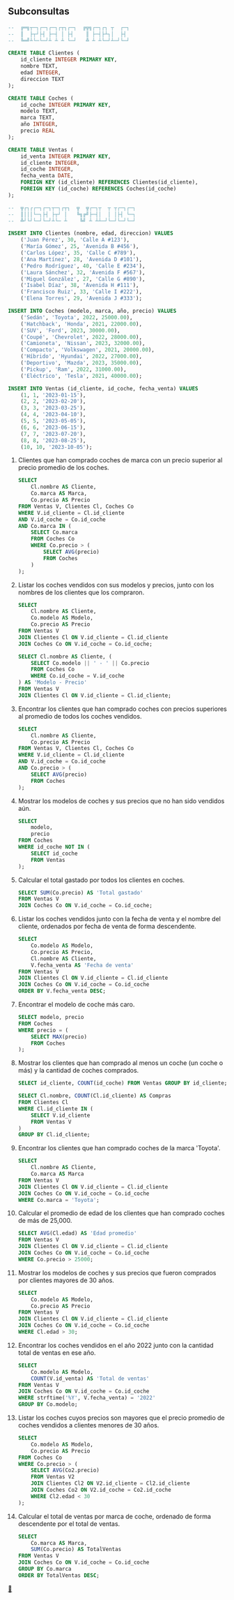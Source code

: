 ## Subconsultas

```sql
--  ╔═╗┬─┐┌─┐┌─┐┌┬┐┌─┐  ╔╦╗┌─┐┌┐ ┬  ┌─┐
--  ║  ├┬┘├┤ ├─┤ │ ├┤    ║ ├─┤├┴┐│  ├┤ 
--  ╚═╝┴└─└─┘┴ ┴ ┴ └─┘   ╩ ┴ ┴└─┘┴─┘└─┘

CREATE TABLE Clientes (
    id_cliente INTEGER PRIMARY KEY,
    nombre TEXT,
    edad INTEGER,
    direccion TEXT
);

CREATE TABLE Coches (
    id_coche INTEGER PRIMARY KEY,
    modelo TEXT,
    marca TEXT,
    año INTEGER,
    precio REAL
);

CREATE TABLE Ventas (
    id_venta INTEGER PRIMARY KEY,
    id_cliente INTEGER,
    id_coche INTEGER,
    fecha_venta DATE,
    FOREIGN KEY (id_cliente) REFERENCES Clientes(id_cliente),
    FOREIGN KEY (id_coche) REFERENCES Coches(id_coche)
);

--  ╦┌┐┌┌─┐┌─┐┬─┐┌┬┐  ╦  ╦┌─┐┬  ┬ ┬┌─┐┌─┐
--  ║│││└─┐├┤ ├┬┘ │   ╚╗╔╝├─┤│  │ │├┤ └─┐
--  ╩┘└┘└─┘└─┘┴└─ ┴    ╚╝ ┴ ┴┴─┘└─┘└─┘└─┘

INSERT INTO Clientes (nombre, edad, direccion) VALUES
    ('Juan Pérez', 30, 'Calle A #123'),
    ('María Gómez', 25, 'Avenida B #456'),
    ('Carlos López', 35, 'Calle C #789'),
    ('Ana Martínez', 28, 'Avenida D #101'),
    ('Pedro Rodríguez', 40, 'Calle E #234'),
    ('Laura Sánchez', 32, 'Avenida F #567'),
    ('Miguel González', 27, 'Calle G #890'),
    ('Isabel Díaz', 38, 'Avenida H #111'),
    ('Francisco Ruiz', 33, 'Calle I #222'),
    ('Elena Torres', 29, 'Avenida J #333');

INSERT INTO Coches (modelo, marca, año, precio) VALUES
    ('Sedán', 'Toyota', 2022, 25000.00),
    ('Hatchback', 'Honda', 2021, 22000.00),
    ('SUV', 'Ford', 2023, 30000.00),
    ('Coupé', 'Chevrolet', 2022, 28000.00),
    ('Camioneta', 'Nissan', 2023, 32000.00),
    ('Compacto', 'Volkswagen', 2021, 20000.00),
    ('Híbrido', 'Hyundai', 2022, 27000.00),
    ('Deportivo', 'Mazda', 2023, 35000.00),
    ('Pickup', 'Ram', 2022, 31000.00),
    ('Eléctrico', 'Tesla', 2021, 40000.00);

INSERT INTO Ventas (id_cliente, id_coche, fecha_venta) VALUES
    (1, 1, '2023-01-15'),
    (2, 2, '2023-02-20'),
    (3, 3, '2023-03-25'),
    (4, 4, '2023-04-10'),
    (5, 5, '2023-05-05'),
    (6, 6, '2023-06-15'),
    (7, 7, '2023-07-20'),
    (8, 8, '2023-08-25'),
    (10, 10, '2023-10-05');
```

1. Clientes que han comprado coches de marca con un precio superior al precio promedio de los coches.

    ```sql
    SELECT
        Cl.nombre AS Cliente,
        Co.marca AS Marca,
        Co.precio AS Precio
    FROM Ventas V, Clientes Cl, Coches Co
    WHERE V.id_cliente = Cl.id_cliente
    AND V.id_coche = Co.id_coche
    AND Co.marca IN (
        SELECT Co.marca
        FROM Coches Co
        WHERE Co.precio > (
            SELECT AVG(precio)
            FROM Coches
        )
    );
    ```
2. Listar los coches vendidos con sus modelos y precios, junto con los nombres de los clientes que los compraron.

    ```sql
    SELECT
        Cl.nombre AS Cliente,
        Co.modelo AS Modelo,
        Co.precio AS Precio
    FROM Ventas V
    JOIN Clientes Cl ON V.id_cliente = Cl.id_cliente
    JOIN Coches Co ON V.id_coche = Co.id_coche;
    ```

    ```sql
    SELECT Cl.nombre AS Cliente, (
        SELECT Co.modelo || ' - ' || Co.precio
        FROM Coches Co
        WHERE Co.id_coche = V.id_coche
    ) AS 'Modelo - Precio'
    FROM Ventas V
    JOIN Clientes Cl ON V.id_cliente = Cl.id_cliente;
    ```
3. Encontrar los clientes que han comprado coches con precios superiores al promedio de todos los coches vendidos.

    ```sql
    SELECT
        Cl.nombre AS Cliente,
        Co.precio AS Precio
    FROM Ventas V, Clientes Cl, Coches Co
    WHERE V.id_cliente = Cl.id_cliente
    AND V.id_coche = Co.id_coche
    AND Co.precio > (
        SELECT AVG(precio)
        FROM Coches
    );
    ```
4. Mostrar los modelos de coches y sus precios que no han sido vendidos aún.

    ```sql
    SELECT
        modelo,
        precio
    FROM Coches
    WHERE id_coche NOT IN (
        SELECT id_coche
        FROM Ventas
    );
    ```
5. Calcular el total gastado por todos los clientes en coches.

    ```sql
    SELECT SUM(Co.precio) AS 'Total gastado'
    FROM Ventas V
    JOIN Coches Co ON V.id_coche = Co.id_coche;
    ```
6. Listar los coches vendidos junto con la fecha de venta y el nombre del cliente, ordenados por fecha de venta de forma descendente.

    ```sql
    SELECT
        Co.modelo AS Modelo,
        Co.precio AS Precio,
        Cl.nombre AS Cliente,
        V.fecha_venta AS 'Fecha de venta'
    FROM Ventas V
    JOIN Clientes Cl ON V.id_cliente = Cl.id_cliente
    JOIN Coches Co ON V.id_coche = Co.id_coche
    ORDER BY V.fecha_venta DESC;
    ```
7. Encontrar el modelo de coche más caro.

    ```sql
    SELECT modelo, precio
    FROM Coches
    WHERE precio = (
        SELECT MAX(precio)
        FROM Coches
    );
    ```
8. Mostrar los clientes que han comprado al menos un coche (un coche o más) y la cantidad de coches comprados.

    ```sql
    SELECT id_cliente, COUNT(id_coche) FROM Ventas GROUP BY id_cliente;
    ```

    ```sql
    SELECT Cl.nombre, COUNT(Cl.id_cliente) AS Compras
    FROM Clientes Cl
    WHERE Cl.id_cliente IN (
        SELECT V.id_cliente
        FROM Ventas V
    )
    GROUP BY Cl.id_cliente;
    ```
9. Encontrar los clientes que han comprado coches de la marca 'Toyota'.

    ```sql
    SELECT
        Cl.nombre AS Cliente,
        Co.marca AS Marca
    FROM Ventas V
    JOIN Clientes Cl ON V.id_cliente = Cl.id_cliente
    JOIN Coches Co ON V.id_coche = Co.id_coche
    WHERE Co.marca = 'Toyota';
    ```
10. Calcular el promedio de edad de los clientes que han comprado coches de más de 25,000.

    ```sql
    SELECT AVG(Cl.edad) AS 'Edad promedio'
    FROM Ventas V
    JOIN Clientes Cl ON V.id_cliente = Cl.id_cliente
    JOIN Coches Co ON V.id_coche = Co.id_coche
    WHERE Co.precio > 25000;
    ```
11. Mostrar los modelos de coches y sus precios que fueron comprados por clientes mayores de 30 años.

    ```sql
    SELECT
        Co.modelo AS Modelo,
        Co.precio AS Precio
    FROM Ventas V
    JOIN Clientes Cl ON V.id_cliente = Cl.id_cliente
    JOIN Coches Co ON V.id_coche = Co.id_coche
    WHERE Cl.edad > 30;
    ```
12. Encontrar los coches vendidos en el año 2022 junto con la cantidad total de ventas en ese año.

    ```sql
    SELECT
        Co.modelo AS Modelo,
        COUNT(V.id_venta) AS 'Total de ventas'
    FROM Ventas V
    JOIN Coches Co ON V.id_coche = Co.id_coche
    WHERE strftime('%Y', V.fecha_venta) = '2022'
    GROUP BY Co.modelo;
    ```
13. Listar los coches cuyos precios son mayores que el precio promedio de coches vendidos a clientes menores de 30 años.

    ```sql
    SELECT
        Co.modelo AS Modelo,
        Co.precio AS Precio
    FROM Coches Co
    WHERE Co.precio > (
        SELECT AVG(Co2.precio)
        FROM Ventas V2
        JOIN Clientes Cl2 ON V2.id_cliente = Cl2.id_cliente
        JOIN Coches Co2 ON V2.id_coche = Co2.id_coche
        WHERE Cl2.edad < 30
    );
    ```
14. Calcular el total de ventas por marca de coche, ordenado de forma descendente por el total de ventas.

    ```sql
    SELECT
        Co.marca AS Marca,
        SUM(Co.precio) AS TotalVentas
    FROM Ventas V
    JOIN Coches Co ON V.id_coche = Co.id_coche
    GROUP BY Co.marca
    ORDER BY TotalVentas DESC;
    ```

<link rel="stylesheet" href="./../../../README.css">
<a class="scrollup" href="#top">&#x1F53C</a>